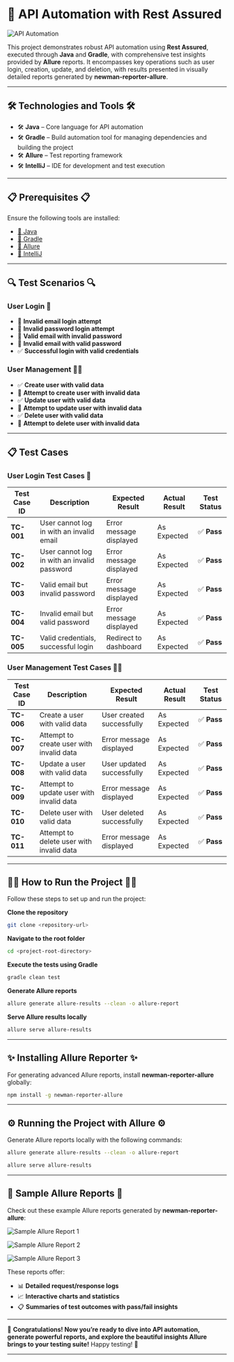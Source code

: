 
# 🚀 **API Automation with Rest Assured**

![API Automation](https://github.com/user-attachments/assets/ce0184f5-f0fd-4083-b31a-21bd60c4a358)

This project demonstrates robust API automation using **Rest Assured**, executed through **Java** and **Gradle**, with comprehensive test insights provided by **Allure** reports. It encompasses key operations such as user login, creation, update, and deletion, with results presented in visually detailed reports generated by **newman-reporter-allure**.

---

## 🛠️ **Technologies and Tools** 🛠️

- 🛠️ **Java** – Core language for API automation  
- 🛠️ **Gradle** – Build automation tool for managing dependencies and building the project  
- 🛠️ **Allure** – Test reporting framework  
- 🛠️ **IntelliJ** – IDE for development and test execution  

---

## 📋 **Prerequisites** 📋

Ensure the following tools are installed:

- [🔗 Java](https://www.oracle.com/java/technologies/javase-jdk11-downloads.html)
- [🔗 Gradle](https://gradle.org/install/)
- [🔗 Allure](https://docs.qameta.io/allure/)
- [🔗 IntelliJ](https://www.jetbrains.com/idea/download/)

---

## 🔍 **Test Scenarios** 🔍

### **User Login** 🔑
- 🔴 **Invalid email login attempt**  
- 🔴 **Invalid password login attempt**  
- 🔴 **Valid email with invalid password**  
- 🔴 **Invalid email with valid password**  
- ✅ **Successful login with valid credentials**  

### **User Management** 🧑‍💼
- ✅ **Create user with valid data**  
- 🔴 **Attempt to create user with invalid data**  
- ✅ **Update user with valid data**  
- 🔴 **Attempt to update user with invalid data**  
- ✅ **Delete user with valid data**  
- 🔴 **Attempt to delete user with invalid data**  

---

## 📋 **Test Cases**

### **User Login Test Cases** 🔑

| **Test Case ID** | **Description**                                  | **Expected Result**                     | **Actual Result** | **Test Status** |
|------------------|--------------------------------------------------|----------------------------------------|------------------|-----------------|
| **TC-001**       | User cannot log in with an invalid email         | Error message displayed                | As Expected       | ✅ **Pass**      |
| **TC-002**       | User cannot log in with an invalid password      | Error message displayed                | As Expected       | ✅ **Pass**      |
| **TC-003**       | Valid email but invalid password                 | Error message displayed                | As Expected       | ✅ **Pass**      |
| **TC-004**       | Invalid email but valid password                 | Error message displayed                | As Expected       | ✅ **Pass**      |
| **TC-005**       | Valid credentials, successful login              | Redirect to dashboard                  | As Expected       | ✅ **Pass**      |

### **User Management Test Cases** 🧑‍💼

| **Test Case ID** | **Description**                                  | **Expected Result**                     | **Actual Result** | **Test Status** |
|------------------|--------------------------------------------------|----------------------------------------|------------------|-----------------|
| **TC-006**       | Create a user with valid data                    | User created successfully              | As Expected       | ✅ **Pass**      |
| **TC-007**       | Attempt to create user with invalid data         | Error message displayed                | As Expected       | ✅ **Pass**      |
| **TC-008**       | Update a user with valid data                    | User updated successfully              | As Expected       | ✅ **Pass**      |
| **TC-009**       | Attempt to update user with invalid data         | Error message displayed                | As Expected       | ✅ **Pass**      |
| **TC-010**       | Delete user with valid data                      | User deleted successfully              | As Expected       | ✅ **Pass**      |
| **TC-011**       | Attempt to delete user with invalid data         | Error message displayed                | As Expected       | ✅ **Pass**      |

---

## 🏃‍♂️ **How to Run the Project** 🏃‍♂️

Follow these steps to set up and run the project:

**Clone the repository**  
   ```bash
   git clone <repository-url>
   ```

**Navigate to the root folder**  
   ```bash
   cd <project-root-directory>
   ```

**Execute the tests using Gradle**  
   ```bash
   gradle clean test
   ```

**Generate Allure reports**  
   ```bash
   allure generate allure-results --clean -o allure-report
   ```

**Serve Allure results locally**  
   ```bash
   allure serve allure-results
   ```

---

## ✨ **Installing Allure Reporter** ✨

For generating advanced Allure reports, install **newman-reporter-allure** globally:
```bash
npm install -g newman-reporter-allure
```

---

## ⚙️ **Running the Project with Allure** ⚙️

Generate Allure reports locally with the following commands:

```bash
allure generate allure-results --clean -o allure-report
```

```bash
allure serve allure-results
```

---

## 🌟 **Sample Allure Reports** 🌟

Check out these example Allure reports generated by **newman-reporter-allure**:

![Sample Allure Report 1](https://github.com/user-attachments/assets/2680d7ea-a009-4823-98d8-d15b9f7f4d5f)

![Sample Allure Report 2](https://github.com/user-attachments/assets/c2df0cce-fdca-4e73-a534-a22c4596a42c)

![Sample Allure Report 3](https://github.com/user-attachments/assets/4173c9cc-ea47-484e-b41d-c424be8932cf)

These reports offer:

- 📊 **Detailed request/response logs**  
- 📈 **Interactive charts and statistics**  
- 📋 **Summaries of test outcomes with pass/fail insights**  

---

🎉 **Congratulations! Now you’re ready to dive into API automation, generate powerful reports, and explore the beautiful insights Allure brings to your testing suite!** Happy testing! 🎉

---
